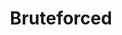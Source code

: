 ---
layout: collection
title: Bruteforced
excerpt: A collection of articles on data structures, algorithms, competitive programming, and Leetcode. Oh oh.. and there are some interview preparation goodies too!
header:
  overlay_image: /assets/images/pages/blog-4.jpg
  overlay_filter: 0.5
collection: blog
permalink: /blog/page4/
author_profile: true
---